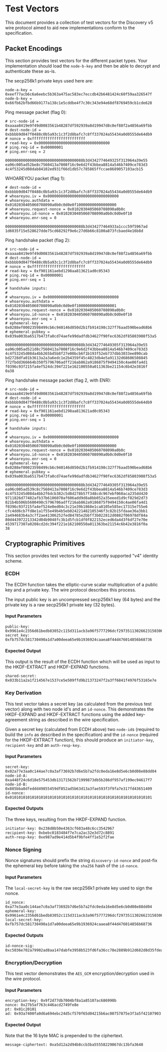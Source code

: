 # Test Vectors

This document provides a collection of test vectors for the Discovery v5 wire protocol
aimed to aid new implementations conform to the specification.

## Packet Encodings

This section provides test vectors for the different packet types. Your implementation
should load the `node-b-key` and then be able to decrypt and authenticate these as-is.

The secp256k1 private keys used here are:

    node-a-key = 0xeef77acb6c6a6eebc5b363a475ac583ec7eccdb42b6481424c60f59aa326547f
    node-b-key = 0x66fb62bfbd66b9177a138c1e5cddbe4f7c30c343e94e68df8769459cb1cde628

Ping message packet (flag 0):

    # src-node-id = 0xaaaa8419e9f49d0083561b48287df592939a8d19947d8c0ef88f2a4856a69fbb
    # dest-node-id = 0xbbbb9d047f0488c0b5a93c1c3f2d8bafc7c8ff337024a55434a0d0555de64db9
    # nonce = 0xffffffffffffffffffffffff
    # read-key = 0x00000000000000000000000000000000
    # ping.req-id = 0x00000001
    # ping.enr-seq = 2

    00000000000000000000000000000000088b3d4342774649325f313964a39e55
    ea96c005ad52be8c7560413a7008f16c9e6d2f43bbea8814a546b7409ce783d3
    4c4f53245d08dab84102ed931f66d1db57c785865ffccae8689057103acb15

WHOAREYOU packet (flag 1):

    # dest-node-id = 0xbbbb9d047f0488c0b5a93c1c3f2d8bafc7c8ff337024a55434a0d0555de64db9
    # whoareyou.iv = 0x00000000000000000000000000000000
    # whoareyou.authdata = 0x0102030405060708090a0b0c0d0e0f100000000000000000
    # whoareyou.request-nonce = 0x0102030405060708090a0b0c
    # whoareyou.id-nonce = 0x0102030405060708090a0b0c0d0e0f10
    # whoareyou.enr-seq = 0

    00000000000000000000000000000000088b3d434277464933a1ccc59f5967ad
    1d6035f15e528627dde75cd68292f9e6c27d6b66c8100a873fcbaed4e16b8d

Ping handshake packet (flag 2):

    # src-node-id = 0xaaaa8419e9f49d0083561b48287df592939a8d19947d8c0ef88f2a4856a69fbb
    # dest-node-id = 0xbbbb9d047f0488c0b5a93c1c3f2d8bafc7c8ff337024a55434a0d0555de64db9
    # nonce = 0xffffffffffffffffffffffff
    # read-key = 0xf901161aebd1298aa813621ad0c05343
    # ping.req-id = 0x00000001
    # ping.enr-seq = 1
    #
    # handshake inputs:
    #
    # whoareyou.iv = 0x00000000000000000000000000000000
    # whoareyou.authdata = 0x0102030405060708090a0b0c0d0e0f100000000000000001
    # whoareyou.request-nonce = 0x0102030405060708090a0b0c
    # whoareyou.id-nonce = 0x0102030405060708090a0b0c0d0e0f10
    # whoareyou.enr-seq = 1
    # ephemeral-key = 0x0288ef00023598499cb6c940146d050d2b1fb914198c327f76aad590bead68b6
    # ephemeral-pubkey = 0x039a003ba6517b473fa0cd74aefe99dadfdb34627f90fec6362df85803908f53a5

    00000000000000000000000000000000088b3d4342774649305f313964a39e55
    ea96c005ad521d8c7560413a7008f16c9e6d2f43bbea8814a546b7409ce783d3
    4c4f53245d08da4bb265bd5b8f27e00bcb6f1b193f52eb737dbb3033ee890cab
    bd2728dfa01b3613a2a3a6edc1e2b4359f45c4823db4e5a91132d68606508845
    772fbdd366664b350f5796706adff216ab862a9186875f9494150c4ae06fa4d1
    f0396c93f215fa4ef524dc394f221e162100550a011363be21154c6b42e3816f
    0a38

Ping handshake message packet (flag 2, with ENR):

    # src-node-id = 0xaaaa8419e9f49d0083561b48287df592939a8d19947d8c0ef88f2a4856a69fbb
    # dest-node-id = 0xbbbb9d047f0488c0b5a93c1c3f2d8bafc7c8ff337024a55434a0d0555de64db9
    # nonce = 0xffffffffffffffffffffffff
    # read-key = 0xf901161aebd1298aa813621ad0c05343
    # ping.req-id = 0x00000001
    # ping.enr-seq = 1
    #
    # handshake inputs:
    #
    # whoareyou.iv = 0x00000000000000000000000000000000
    # whoareyou.authdata = 0x0102030405060708090a0b0c0d0e0f100000000000000000
    # whoareyou.request-nonce = 0x0102030405060708090a0b0c
    # whoareyou.id-nonce = 0x0102030405060708090a0b0c0d0e0f10
    # whoareyou.enr-seq = 0
    # ephemeral-key = 0x0288ef00023598499cb6c940146d050d2b1fb914198c327f76aad590bead68b6
    # ephemeral-pubkey = 0x039a003ba6517b473fa0cd74aefe99dadfdb34627f90fec6362df85803908f53a5

    00000000000000000000000000000000088b3d4342774649305f313964a39e55
    ea96c005ad539c8c7560413a7008f16c9e6d2f43bbea8814a546b7409ce783d3
    4c4f53245d08da4bb2f6dcb382c5d8d278b57f348cdc967ebf060aca235dd420
    9711826d77482afb37b6106070af606add9d8a8bb052a35eeed1d9cf829d2d73
    821b4b506b5600498c5796706adff216ab862a9186875f9494150c4ae06fa4d1
    f0396c93f215fa4ef524e0ed04c3c21e39b1868e1ca8105e585ec17315e755e6
    cfc4dd6cb7fd8e1a1f55e49b4b5eb024221482105346f3c82b15fdaae36a3bb1
    2a494683b4a3c7f2ae41306252fed84785e2bbff3b022812d0882f06978df84a
    80d443972213342d04b9048fc3b1d5fcb1df0f822152eced6da4d3f6df27e70e
    4539717307a0208cd2dc394f221e162100550a011363be21154c6b42e3816f0a
    38

## Cryptographic Primitives

This section provides test vectors for the currently supported "v4" identity
scheme.

### ECDH

The ECDH function takes the elliptic-curve scalar multiplication of a public
key and a private key. The wire protocol describes this process.

The input public key is an uncompressed secp256k1 key (64 bytes) and the
private key is a raw secp256k1 private key (32 bytes).

#### Input Parameters

    public-key: 0x9961e4c2356d61bedb83052c115d311acb3a96f5777296dcf297351130266231503061ac4aaee666073d7e5bc2c80c3f5c5b500c1cb5fd0a76abbb6b675ad157
    secret_key: 0xfb757dc581730490a1d7a00deea65e9b1936924caaea8f44d476014856b68736

#### Expected Output

This output is the result of the ECDH function which will be used as input to
the HKDF-EXTRACT and HKDF-EXPAND functions.

    shared-secret: 0x033b11a2a1f214567e1537ce5e509ffd9b21373247f2a3ff6841f4976f53165e7e

### Key Derivation

This test vector takes a secret key (as calculated from the previous test
vector) along with two node id's and an `id-nonce`. This demonstrates the
HKDF-EXPAND and HKDF-EXTRACT functions using the added key-agreement string as
described in the wire specification.

Given a secret key (calculated from ECDH above) two `node-id`s (required to
build the `info` as described in the specification) and the `id-nonce`
(required for the HKDF-EXTRACT function), this should produce an
`initiator-key`, `recipient-key` and an `auth-resp-key`.

#### Input Parameters

    secret-key: 0x02a77e3aa0c144ae7c0a3af73692b7d6e5b7a2fdc0eda16e8d5e6cb0d08e88dd04
    node-id-A: 0xa448f24c6d18e575453db13171562b71999873db5b286df957af199ec94617f7
    node-id-B: 0x885bba8dfeddd49855459df852ad5b63d13a3fae593f3f9fa7e317fd43651409
    id-nonce: 0x0101010101010101010101010101010101010101010101010101010101010101

#### Expected Outputs

The three keys, resulting from the HKDF-EXPAND function.

    initiator-key: 0x238d8b50e4363cf603a48c6cc3542967
    recipient-key: 0xbebc0183484f7e7ca2ac32e3d72c8891
    auth-resp-key: 0xe987ad9e414d5b4f9bfe4ff1e52f2fae

### Nonce Signing

Nonce signatures should prefix the string `discovery-id-nonce` and post-fix the
ephemeral key before taking the `sha256` hash of the `id-nonce`.

#### Input Parameters

The `local-secret-key` is the raw secp256k1 private key used to sign the nonce.

    id_nonce: 0xa77e3aa0c144ae7c0a3af73692b7d6e5b7a2fdc0eda16e8d5e6cb0d08e88dd04
    ephemeral-key: 0x9961e4c2356d61bedb83052c115d311acb3a96f5777296dcf297351130266231503061ac4aaee666073d7e5bc2c80c3f5c5b500c1cb5fd0a76abbb6b675ad157
    local-secret-key: 0xfb757dc581730490a1d7a00deea65e9b1936924caaea8f44d476014856b68736

#### Expected Outputs

    id-nonce-sig: 0xc5036e702a79902ad8aa147dabfe3958b523fd6fa36cc78e2889b912d682d8d35fdea142e141f690736d86f50b39746ba2d2fc510b46f82ee08f08fd55d133a4

### Encryption/Decryption

This test vector demonstrates the `AES_GCM` encryption/decryption used in the wire
protocol.

#### Input Parameters

    encryption-key: 0x9f2d77db7004bf8a1a85107ac686990b
    nonce: 0x27b5af763c446acd2749fe8e
    pt: 0x01c20101
    ad: 0x93a7400fa0d6a694ebc24d5cf570f65d04215b6ac00757875e3f3a5f42107903

#### Expected Output

Note that the 16 byte MAC is prepended to the ciphertext.

    message-ciphertext: 0xa5d12a2d94b8ccb3ba55558229867dc13bfa3648
